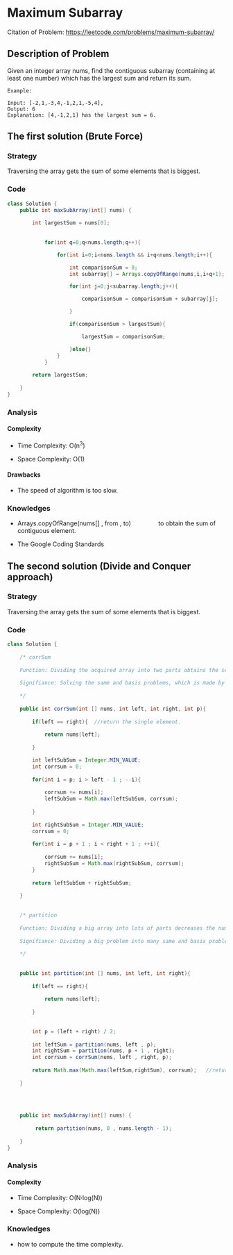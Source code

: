# Maximum Subarray

Citation of Problem: https://leetcode.com/problems/maximum-subarray/


## Description of Problem

Given an integer array nums, find the contiguous subarray (containing at least one number) which has the largest sum and return its sum.



``` 
Example:

Input: [-2,1,-3,4,-1,2,1,-5,4],
Output: 6
Explanation: [4,-1,2,1] has the largest sum = 6.

```


## The first solution (Brute Force)

### Strategy 

Traversing the array gets the sum of some elements that is biggest.


### Code
```java
class Solution {
    public int maxSubArray(int[] nums) {
        
        int largestSum = nums[0];
        
        
            for(int q=0;q<nums.length;q++){

                for(int i=0;i<nums.length && i+q<nums.length;i++){

                    int comparisonSum = 0;
                    int subarray[] = Arrays.copyOfRange(nums,i,i+q+1);

                    for(int j=0;j<subarray.length;j++){

                        comparisonSum = comparisonSum + subarray[j];

                    }

                    if(comparisonSum > largestSum){

                        largestSum = comparisonSum;

                    }else{}
                }
            }
        
        return largestSum;
        
    }
}
```



### Analysis

#### Complexity

+ Time Complexity: O(n<sup>3</sup>)

+ Space Complexity: O(1)

#### Drawbacks

+ The speed of algorithm is too slow.




### Knowledges

+ Arrays.copyOfRange(nums[] , from , to)   &nbsp;&nbsp;&nbsp;&nbsp; &nbsp;&nbsp;&nbsp;&nbsp; &nbsp;&nbsp;&nbsp;&nbsp;  to obtain the sum of contiguous element. 

+ The Google Coding Standards


## The second solution (Divide and Conquer approach)

### Strategy 

Traversing the array gets the sum of some elements that is biggest.


### Code
```java
class Solution {
    
    /* corrSum
    
    Function: Dividing the acquired array into two parts obtains the separately biggest value of two parts. 
    
    Signifiance: Solving the same and basis problems, which is made by the function of partition.
    
    */
    
    public int corrSum(int [] nums, int left, int right, int p){   
        
        if(left == right){  //return the single element.
            
            return nums[left];
            
        } 

        int leftSubSum = Integer.MIN_VALUE;
        int corrsum = 0;
        
        for(int i = p; i > left - 1 ; --i){
            
            corrsum += nums[i];
            leftSubSum = Math.max(leftSubSum, corrsum);
            
        }
        
        int rightSubSum = Integer.MIN_VALUE;
        corrsum = 0;
        
        for(int i = p + 1 ; i < right + 1 ; ++i){
            
            corrsum += nums[i];
            rightSubSum = Math.max(rightSubSum, corrsum);
        }
        
        return leftSubSum + rightSubSum;
        
    }
    
    
    /* partition
    
    Function: Dividing a big array into lots of parts decreases the number of calculation in order to simplify problems. 
    
    Signifiance: Dividing a big problem into many same and basis problems.
    
    */
    
    
    public int partition(int [] nums, int left, int right){
        
        if(left == right){
            
            return nums[left];
            
        }
        
        
        int p = (left + right) / 2;
        
        int leftSum = partition(nums, left , p);  
        int rightSum = partition(nums, p + 1 , right);    
        int corrsum = corrSum(nums, left , right, p);   
        
        return Math.max(Math.max(leftSum,rightSum), corrsum);   //return the biggest value
        
    }
    
    
    
    
    public int maxSubArray(int[] nums) {
        
         return partition(nums, 0 , nums.length - 1);
    
    }
}
```



### Analysis

#### Complexity

+ Time Complexity: O(N·log(N))

+ Space Complexity: O(log(N))


### Knowledges

+ how to compute the time complexity.




